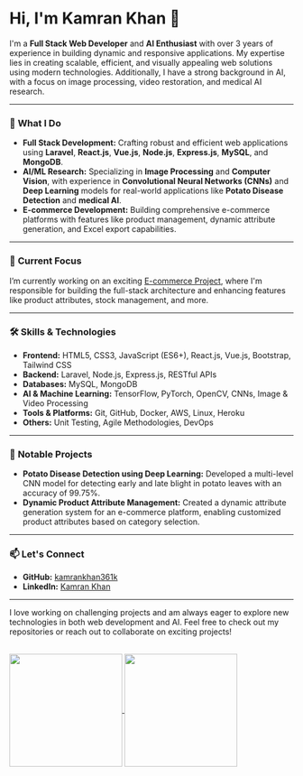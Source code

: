 # Hi, I'm Kamran Khan 👋

I'm a **Full Stack Web Developer** and **AI Enthusiast** with over 3 years of experience in building dynamic and responsive applications. My expertise lies in creating scalable, efficient, and visually appealing web solutions using modern technologies. Additionally, I have a strong background in AI, with a focus on image processing, video restoration, and medical AI research.

---

### 🚀 **What I Do**
- **Full Stack Development:** Crafting robust and efficient web applications using **Laravel**, **React.js**, **Vue.js**, **Node.js**, **Express.js**, **MySQL**, and **MongoDB**.
- **AI/ML Research:** Specializing in **Image Processing** and **Computer Vision**, with experience in **Convolutional Neural Networks (CNNs)** and **Deep Learning** models for real-world applications like **Potato Disease Detection** and **medical AI**.
- **E-commerce Development:** Building comprehensive e-commerce platforms with features like product management, dynamic attribute generation, and Excel export capabilities.
  
---

### 🌱 **Current Focus**
I’m currently working on an exciting [E-commerce Project](https://offersberries.com), where I'm responsible for building the full-stack architecture and enhancing features like product attributes, stock management, and more.

---

### 🛠️ **Skills & Technologies**
- **Frontend:** HTML5, CSS3, JavaScript (ES6+), React.js, Vue.js, Bootstrap, Tailwind CSS
- **Backend:** Laravel, Node.js, Express.js, RESTful APIs
- **Databases:** MySQL, MongoDB
- **AI & Machine Learning:** TensorFlow, PyTorch, OpenCV, CNNs, Image & Video Processing
- **Tools & Platforms:** Git, GitHub, Docker, AWS, Linux, Heroku
- **Others:** Unit Testing, Agile Methodologies, DevOps

---

### 🌟 **Notable Projects**
- **Potato Disease Detection using Deep Learning:** Developed a multi-level CNN model for detecting early and late blight in potato leaves with an accuracy of 99.75%.
- **Dynamic Product Attribute Management:** Created a dynamic attribute generation system for an e-commerce platform, enabling customized product attributes based on category selection.

---

### 📫 **Let's Connect**
- **GitHub:** [kamrankhan361k](https://github.com/kamrankhan361k)
- **LinkedIn:** [Kamran Khan](https://www.linkedin.com/in/kamran-khan-467888229/)

---

I love working on challenging projects and am always eager to explore new technologies in both web development and AI. Feel free to check out my repositories or reach out to collaborate on exciting projects!

<br>



<a href="https://github.com/kamrankhan361k/github-readme-stats">
  <img height=200 align="center" src="https://github-readme-stats.vercel.app/api?username=kamrankhan361k&show_icons=true&theme=radical&hide_border=true" />
</a>
<a href="https://github.com/kamrankhan361k/convoychat">
  <img height=200 align="center" src="https://github-readme-stats.vercel.app/api/top-langs?username=kamrankhan361k&layout=compact&langs_count=8&card_width=320&theme=radical&hide_border=true" />
</a>
